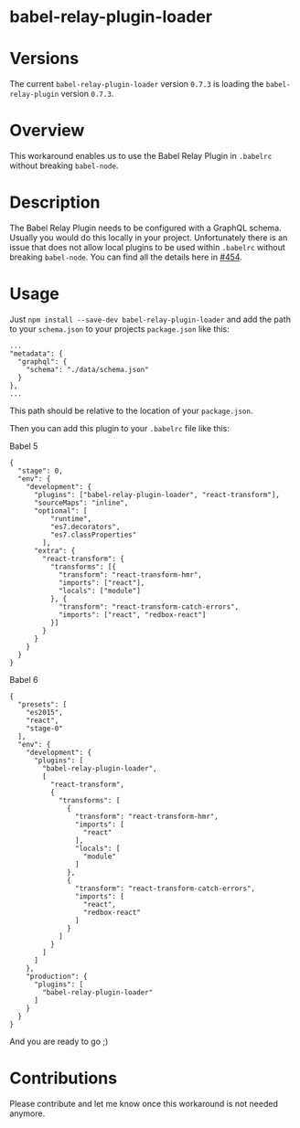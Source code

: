 babel-relay-plugin-loader
=========================

Versions
========
The current `babel-relay-plugin-loader` version `0.7.3` is loading the `babel-relay-plugin` version `0.7.3`.

Overview
========
This workaround enables us to use the Babel Relay Plugin in `.babelrc` without breaking `babel-node`.

Description
===========
The Babel Relay Plugin needs to be configured with a GraphQL schema. Usually you would do this locally in your project.
Unfortunately there is an issue that does not allow local plugins to be used within `.babelrc` without breaking `babel-node`.
You can find all the details here in [#454](https://github.com/facebook/relay/issues/454).

Usage
=====
Just `npm install --save-dev babel-relay-plugin-loader` and add the path to your `schema.json` to your projects `package.json` like this:

    ...
    "metadata": {
      "graphql": {
        "schema": "./data/schema.json"
      }
    },
    ...

This path should be relative to the location of your `package.json`.

Then you can add this plugin to your `.babelrc` file like this:

Babel 5

    {
      "stage": 0,
      "env": {
        "development": {
          "plugins": ["babel-relay-plugin-loader", "react-transform"],
          "sourceMaps": "inline",
          "optional": [
              "runtime",
              "es7.decorators",
              "es7.classProperties"
            ],
          "extra": {
            "react-transform": {
              "transforms": [{
                "transform": "react-transform-hmr",
                "imports": ["react"],
                "locals": ["module"]
              }, {
                "transform": "react-transform-catch-errors",
                "imports": ["react", "redbox-react"]
              }]
            }
          }
        }
      }
    }

Babel 6

    {
      "presets": [
        "es2015",
        "react",
        "stage-0"
      ],
      "env": {
        "development": {
          "plugins": [
            "babel-relay-plugin-loader",
            [
              "react-transform",
              {
                "transforms": [
                  {
                    "transform": "react-transform-hmr",
                    "imports": [
                      "react"
                    ],
                    "locals": [
                      "module"
                    ]
                  },
                  {
                    "transform": "react-transform-catch-errors",
                    "imports": [
                      "react",
                      "redbox-react"
                    ]
                  }
                ]
              }
            ]
          ]
        },
        "production": {
          "plugins": [
            "babel-relay-plugin-loader"
          ]
        }
      }
    }

And you are ready to go ;)

Contributions
=============
Please contribute and let me know once this workaround is not needed anymore.
